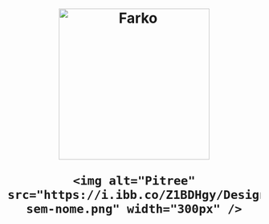 <h1 align="center" backgourn="#00000">
    <img alt="Farko" src="https://i.ibb.co/DRSSxt3/Logo-FARKOMOOT.png" width="300px" />
    
    <img alt="Pitree" src="https://i.ibb.co/Z1BDHgy/Design-sem-nome.png" width="300px" />
</h1>

